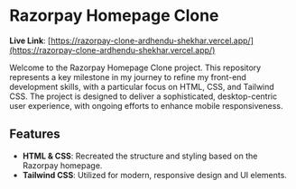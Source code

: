 # Razorpay Homepage Clone

**Live Link**: [https://razorpay-clone-ardhendu-shekhar.vercel.app/](https://razorpay-clone-ardhendu-shekhar.vercel.app/)

Welcome to the Razorpay Homepage Clone project. This repository represents a key milestone in my journey to refine my front-end development skills, with a particular focus on HTML, CSS, and Tailwind CSS. The project is designed to deliver a sophisticated, desktop-centric user experience, with ongoing efforts to enhance mobile responsiveness.

## Features

- **HTML & CSS**: Recreated the structure and styling based on the Razorpay homepage.
- **Tailwind CSS**: Utilized for modern, responsive design and UI elements.
